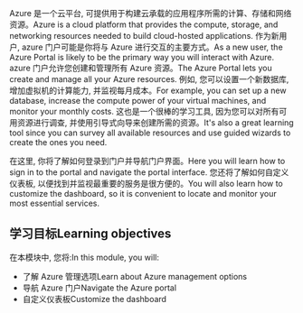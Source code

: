 <span data-ttu-id="9df6a-101">Azure 是一个云平台, 可提供用于构建云承载的应用程序所需的计算、存储和网络资源。</span><span class="sxs-lookup"><span data-stu-id="9df6a-101">Azure is a cloud platform that provides the compute, storage, and networking resources needed to build cloud-hosted applications.</span></span> <span data-ttu-id="9df6a-102">作为新用户, azure 门户可能是你将与 Azure 进行交互的主要方式。</span><span class="sxs-lookup"><span data-stu-id="9df6a-102">As a new user, the Azure Portal is likely to be the primary way you will interact with Azure.</span></span> <span data-ttu-id="9df6a-103">azure 门户允许您创建和管理所有 Azure 资源。</span><span class="sxs-lookup"><span data-stu-id="9df6a-103">The Azure Portal lets you create and manage all your Azure resources.</span></span> <span data-ttu-id="9df6a-104">例如, 您可以设置一个新数据库, 增加虚拟机的计算能力, 并监视每月成本。</span><span class="sxs-lookup"><span data-stu-id="9df6a-104">For example, you can set up a new database, increase the compute power of your virtual machines, and monitor your monthly costs.</span></span> <span data-ttu-id="9df6a-105">这也是一个很棒的学习工具, 因为您可以对所有可用资源进行调查, 并使用引导式向导来创建所需的资源。</span><span class="sxs-lookup"><span data-stu-id="9df6a-105">It's also a great learning tool since you can survey all available resources and use guided wizards to create the ones you need.</span></span>

<span data-ttu-id="9df6a-106">在这里, 你将了解如何登录到门户并导航门户界面。</span><span class="sxs-lookup"><span data-stu-id="9df6a-106">Here you will learn how to sign in to the portal and navigate the portal interface.</span></span> <span data-ttu-id="9df6a-107">您还将了解如何自定义仪表板, 以便找到并监视最重要的服务是很方便的。</span><span class="sxs-lookup"><span data-stu-id="9df6a-107">You will also learn how to customize the dashboard, so it is convenient to locate and monitor your most essential services.</span></span>

## <a name="learning-objectives"></a><span data-ttu-id="9df6a-108">学习目标</span><span class="sxs-lookup"><span data-stu-id="9df6a-108">Learning objectives</span></span>
<span data-ttu-id="9df6a-109">在本模块中, 您将:</span><span class="sxs-lookup"><span data-stu-id="9df6a-109">In this module, you will:</span></span>
- <span data-ttu-id="9df6a-110">了解 Azure 管理选项</span><span class="sxs-lookup"><span data-stu-id="9df6a-110">Learn about Azure management options</span></span>
- <span data-ttu-id="9df6a-111">导航 Azure 门户</span><span class="sxs-lookup"><span data-stu-id="9df6a-111">Navigate the Azure portal</span></span>
- <span data-ttu-id="9df6a-112">自定义仪表板</span><span class="sxs-lookup"><span data-stu-id="9df6a-112">Customize the dashboard</span></span>
